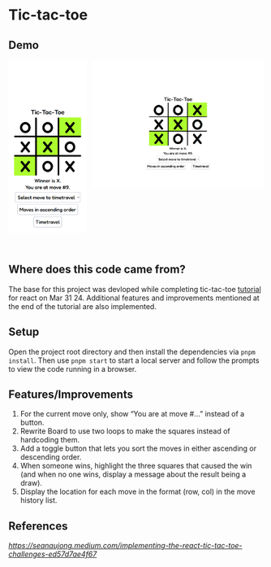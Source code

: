 # Tic-tac-toe

## Demo 
<div class="row">
  <div class="column">
    <img 
      src="demo/demo-screenshot-mobile-tic-tac-toe.png" 
      alt="Mobile demo Tic Tac Toe"
    />
  </div>
  <div class="column">
    <img 
      src="demo/demo-screenshot-pc-tic-tac-toe.png" 
      alt="PC demo Tic Tac Toe"
    />
  </div>
</div>

<style>
.row {
  display: flex;
  gap: 10px;
}

.column {
  height: 370px;
}
</style>

## Where does this code came from?

The base for this project was devloped while completing tic-tac-toe [tutorial](https://react.dev/learn/tutorial-tic-tac-toe) for react on Mar 31 24.
Additional features and improvements mentioned at the end of the tutorial are also implemented.

## Setup

Open the project root directory and then install the dependencies via `pnpm install`. Then use `pnpm start` to start a local server and follow the prompts to view the code running in a browser.

## Features/Improvements

1. For the current move only, show “You are at move #…” instead of a button.
2. Rewrite Board to use two loops to make the squares instead of hardcoding them.
3. Add a toggle button that lets you sort the moves in either ascending or descending order.
4. When someone wins, highlight the three squares that caused the win (and when no one wins, display a message about the result being a draw).
5. Display the location for each move in the format (row, col) in the move history list.

## References
*https://seanaujong.medium.com/implementing-the-react-tic-tac-toe-challenges-ed57d7ae4f67*
